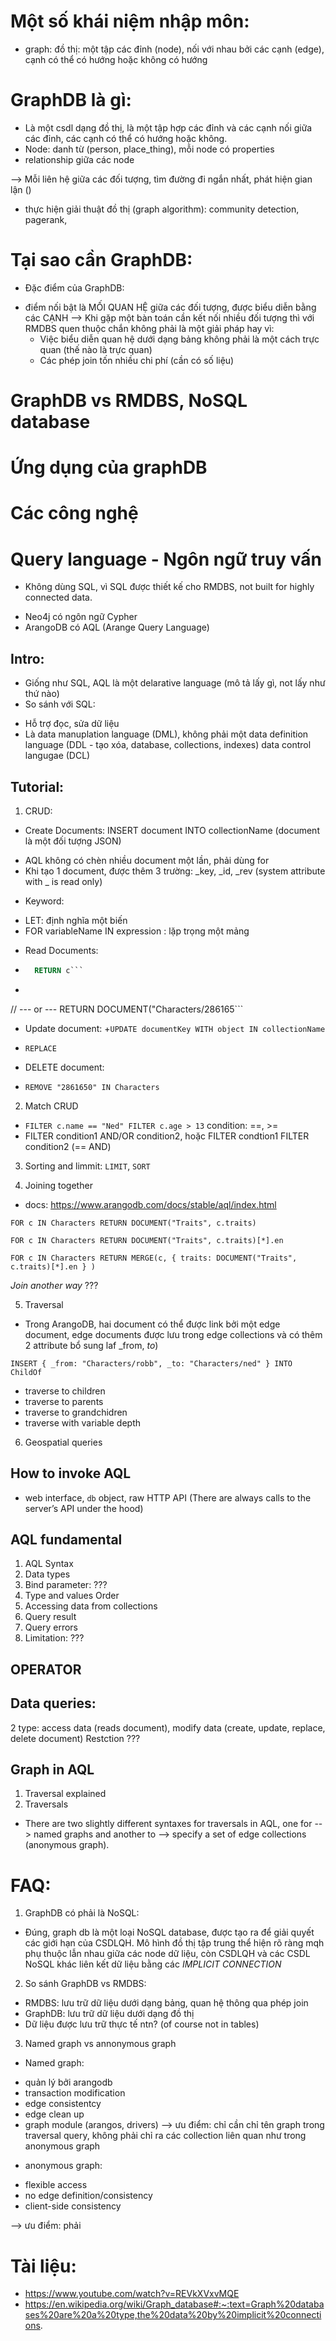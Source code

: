 # Một số khái niệm nhập môn:
- graph: đồ thị: một tập các đỉnh (node), nối với nhau bởi các cạnh (edge), cạnh có thể có hướng hoặc không có hướng

# GraphDB là gì:
 - Là một csdl dạng đồ thị, là một tập hợp các đỉnh và các cạnh nối giữa các đỉnh, các cạnh có thể có hướng hoặc không.
 - Node: danh từ (person, place_thing), mỗi node có properties
 - relationship giữa các node

--> Mỗi liên hệ giữa các đối tượng, tìm đường đi ngắn nhất, phát hiện gian lận ()
+ thực hiện giải thuật đồ thị (graph algorithm): community detection, pagerank, 

# Tại sao cần GraphDB:
 - Đặc điểm của GraphDB:
 + điểm nối bật là MỐI QUAN HỆ giữa các đối tượng, được biểu diễn bằng các CẠNH
--> Khi gặp một bàn toán cần kết nối nhiều đối tượng thì với RMDBS quen thuộc chắn không phải là một giải pháp hay vì:
	+ Việc biểu diễn quan hệ dưới dạng bảng không phải là một cách trực quan (thế nào là trực quan)
	+ Các phép join tốn nhiều chi phí (cần có số liệu)

# GraphDB vs RMDBS, NoSQL database
# Ứng dụng của graphDB
# Các công nghệ

# Query language - Ngôn ngữ truy vấn
- Không dùng SQL, vì SQL được thiết kế cho RMDBS, not built for highly connected data.
+ Neo4j có ngôn ngữ Cypher
+ ArangoDB có AQL (Arange Query Language)

## Intro:
- Giống như SQL, AQL là một delarative language (mô tả lấy gì, not lấy như thứ nào)
- So sánh với SQL:
+ Hỗ trợ đọc, sửa dữ liệu
+ Là data manuplation language (DML), không phải một data definition language (DDL - tạo xóa, database, collections, indexes) data control langugae (DCL)

## Tutorial:

1. CRUD:
- Create Documents: INSERT document INTO collectionName (document là một đối tượng JSON)
+ AQL không có chèn nhiều document một lần, phải dùng for
+ Khi tạo 1 document, được thêm 3 trường: _key, _id, _rev (system attribute  with _ is read only)
- Keyword: 
+ LET: định nghĩa một biến
+ FOR variableName IN expression : lặp trọng một mảng
- Read Documents: 

+ ```FOR c IN Characters
    RETURN c```

+ ```RETURN DOCUMENT("Characters", "2861650")
// --- or ---
RETURN DOCUMENT("Characters/286165```

- Update document:
+```UPDATE documentKey WITH object IN collectionName```
+ `REPLACE`

- DELETE document:
+ `REMOVE "2861650" IN Characters`


2. Match CRUD
+ `FILTER c.name == "Ned"
   FILTER c.age > 13`
condition: ==, >= 
+ FILTER condition1 AND/OR condition2, hoặc FILTER condtion1 FILTER condition2 (== AND)

3. Sorting and limmit:
`LIMIT`, `SORT`

4. Joining together
- docs: https://www.arangodb.com/docs/stable/aql/index.html

`FOR c IN Characters
    RETURN DOCUMENT("Traits", c.traits)`

`FOR c IN Characters
    RETURN DOCUMENT("Traits", c.traits)[*].en`

`FOR c IN Characters
    RETURN MERGE(c, { traits: DOCUMENT("Traits", c.traits)[*].en } )`

*Join another way* ???

5. Traversal
- Trong ArangoDB, hai document có thể được link bởi một edge document, edge documents được lưu trong edge collections và có thêm 2 attribute bổ sung laf _from, _to_)

`INSERT { _from: "Characters/robb", _to: "Characters/ned" } INTO ChildOf`

- traverse to children
- traverse to parents
- traverse to grandchidren 
- traverse with variable depth

6. Geospatial queries

## How to invoke AQL
+ web interface, `db` object, raw HTTP API (There are always calls to the server’s API under the hood)

## AQL fundamental
1. AQL Syntax
2. Data types
3. Bind parameter: ???
4. Type and values Order
5. Accessing data from collections
5. Query result
6. Query errors
7. Limitation: ???

## OPERATOR

## Data queries:
2 type: access data (reads document), modify data (create, update, replace, delete document)
Restction ???

## Graph in AQL

1. Traversal explained
2. Traversals
+ There are two slightly different syntaxes for traversals in AQL, one for
--> named graphs and another to
--> specify a set of edge collections (anonymous graph).

# FAQ:
1. GraphDB có phải là NoSQL: 
 - Đúng, graph db là một loại NoSQL database, được tạo ra để giải quyết các giới hạn của CSDLQH. Mô hình đồ thị tập trung thể hiện rõ ràng mqh phụ thuộc lẫn nhau giữa các node dữ liệu, còn CSDLQH và các CSDL NoSQL khác liên kết dữ liệu bằng các *IMPLICIT CONNECTION*

2. So sánh GraphDB vs RMDBS:
+ RMDBS: lưu trữ dữ liệu dưới dạng bảng, quan hệ thông qua phép join
+ GraphDB: lưu trữ dữ liệu dưới dạng đồ thị
+ Dữ liệu được lưu trữ thực tế ntn? (of course not in tables)

3. Named graph vs annonymous graph
- Named graph:
+ quản lý bởi arangodb
+ transaction modification
+ edge consistentcy
+ edge clean up
+ graph module (arangos, drivers)
--> ưu điểm: chỉ cần chỉ tên graph trong traversal query, không phải chỉ ra các collection liên quan như trong anonymous graph
- anonymous graph:
+ flexible access
+ no edge definition/consistency
+ client-side consistency

--> ưu điểm: phải 

# Tài liệu:
+ https://www.youtube.com/watch?v=REVkXVxvMQE
+ https://en.wikipedia.org/wiki/Graph_database#:~:text=Graph%20databases%20are%20a%20type,the%20data%20by%20implicit%20connections.